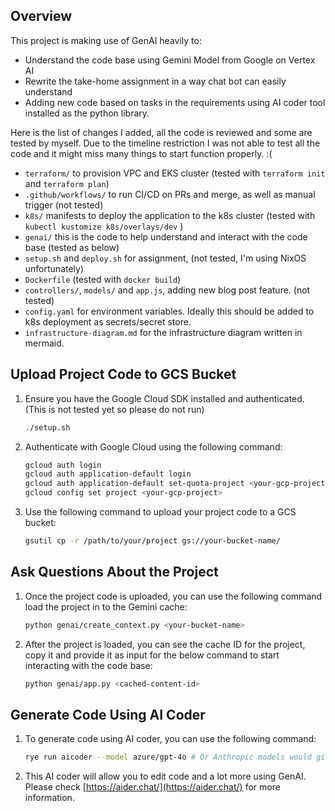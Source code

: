 ## Overview

This project is making use of GenAI heavily to:
- Understand the code base using Gemini Model from Google on Vertex AI
- Rewrite the take-home assignment in a way chat bot can easily understand
- Adding new code based on tasks in the requirements using AI coder tool installed as the python library.

Here is the list of changes I added, all the code is reviewed and some are tested by myself. Due to the timeline restriction
I was not able to test all the code and it might miss many things to start function properly. :(

- `terraform/` to provision VPC and EKS cluster (tested with `terraform init` and `terraform plan`)
- `.github/workflows/` to run CI/CD on PRs and merge, as well as manual trigger (not tested)
- `k8s/` manifests to deploy the application to the k8s cluster (tested with `kubectl kustomize k8s/overlays/dev` )
- `genai/` this is the code to help understand and interact with the code base (tested as below)
- `setup.sh` and `deploy.sh` for assignment, (not tested, I'm using NixOS unfortunately)
-  `Dockerfile` (tested with `docker build`)
- `controllers/`, `models/` and `app.js`, adding new blog post feature. (not tested)
- `config.yaml` for environment variables. Ideally this should be added to k8s deployment as secrets/secret store.
- `infrastructure-diagram.md` for the infrastructure diagram written in mermaid.


## Upload Project Code to GCS Bucket

1. Ensure you have the Google Cloud SDK installed and authenticated. (This is not tested yet so please do not run)
   ```bash
   ./setup.sh
   ```

1. Authenticate with Google Cloud using the following command:
   ```bash
   gcloud auth login
   gcloud auth application-default login
   gcloud auth application-default set-quota-project <your-gcp-project>
   gcloud config set project <your-gcp-project>
   ```

1. Use the following command to upload your project code to a GCS bucket:
   ```bash
   gsutil cp -r /path/to/your/project gs://your-bucket-name/
   ```

## Ask Questions About the Project

1. Once the project code is uploaded, you can use the following command load the project in to the Gemini cache:
   ```bash
   python genai/create_context.py <your-bucket-name>
   ```

1. After the project is loaded, you can see the cache ID for the project, copy it and provide it as input for the below command to start interacting with the code base:
   ```bash
   python genai/app.py <cached-content-id>
   ```

## Generate Code Using AI Coder

1. To generate code using AI coder, you can use the following command:
   ```bash
   rye run aicoder --model azure/gpt-4o # Or Anthropic models would give best result
   ```

1. This AI coder will allow you to edit code and a lot more using GenAI. Please check [https://aider.chat/](https://aider.chat/) for more information.
